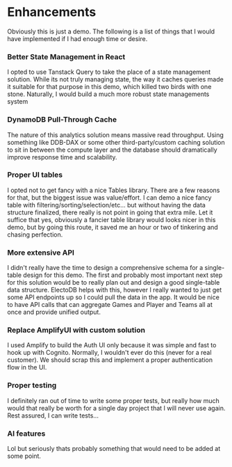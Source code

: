 # Enhancements

Obviously this is just a demo. The following is a list of things that I would have implemented if I had enough time or desire.

### Better State Management in React

I opted to use Tanstack Query to take the place of a state management solution. While its not truly managing state, the way it caches queries made it suitable for that purpose in this demo, which killed two birds with one stone. Naturally, I would build a much more robust state managements system

### DynamoDB Pull-Through Cache

The nature of this analytics solution means massive read throughput. Using something like DDB-DAX or some other third-party/custom caching solution to sit in between the compute layer and the database should dramatically improve response time and scalability.

### Proper UI tables

I opted not to get fancy with a nice Tables library. There are a few reasons for that, but the biggest issue was value/effort. I can demo a nice fancy table with filtering/sorting/selection/etc... but without having the data structure finalized, there really is not point in going that extra mile. Let it suffice that yes, obviously a fancier table library would looks nicer in this demo, but by going this route, it saved me an hour or two of tinkering and chasing perfection.

### More extensive API

I didn't really have the time to design a comprehensive schema for a single-table design for this demo. The first and probably most important next step for this solution would be to really plan out and design a good single-table data structure. ElectoDB helps with this, however I really wanted to just get some API endpoints up so I could pull the data in the app. It would be nice to have API calls that can aggregate Games and Player and Teams all at once and provide unified output.

### Replace AmplifyUI with custom solution

I used Amplify to build the Auth UI only because it was simple and fast to hook up with Cognito. Normally, I wouldn't ever do this (never for a real customer). We should scrap this and implement a proper authentication flow in the UI.

### Proper testing

I definitely ran out of time to write some proper tests, but really how much would that really be worth for a single day project that I will never use again. Rest assured, I can write tests...

### AI features

Lol but seriously thats probably something that would need to be added at some point.

